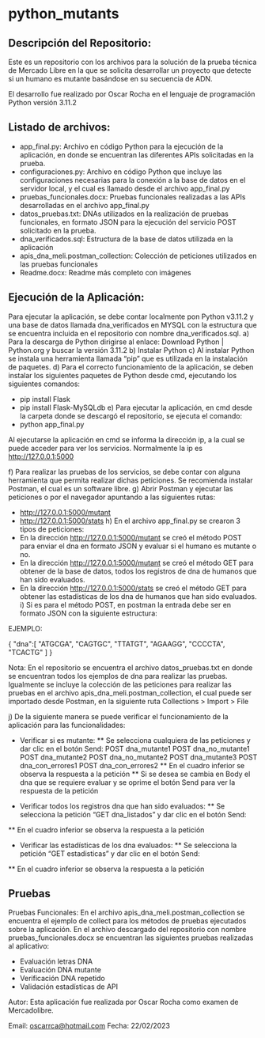 # python_mutants

## Descripción del Repositorio:

Este es un repositorio con los archivos para la solución de la prueba técnica de Mercado Libre en la que se solicita desarrollar un proyecto que detecte si un humano es mutante basándose en su secuencia de ADN. 

El desarrollo fue realizado por Oscar Rocha en el lenguaje de programación Python versión 3.11.2


## Listado de archivos:
*	app_final.py: Archivo en código Python para la ejecución de la aplicación, en donde se encuentran las diferentes APIs solicitadas en la prueba.
*	configuraciones.py: Archivo en código Python que incluye las configuraciones necesarias para la conexión a la base de datos en el servidor local, y el cual es llamado desde el archivo app_final.py
*	pruebas_funcionales.docx: Pruebas funcionales realizadas a las APIs desarrolladas en el archivo app_final.py
*	datos_pruebas.txt: DNAs utilizados en la realización de pruebas funcionales, en formato JSON para la ejecución del servicio POST solicitado en la prueba.
*	dna_verificados.sql: Estructura de la base de datos utilizada en la aplicación
*	apis_dna_meli.postman_collection: Colección de peticiones utilizados en las pruebas funcionales
*	Readme.docx: Readme más completo con imágenes

## Ejecución de la Aplicación:

Para ejecutar la aplicación, se debe contar localmente pon Python v3.11.2 y una base de datos llamada dna_verificados en MYSQL con la estructura que se encuentra incluida en el repositorio con nombre dna_verificados.sql.
a)	Para la descarga de Python dirigirse al enlace: Download Python | Python.org y buscar la versión 3.11.2
b)	Instalar Python
c)	Al instalar Python se instala una herramienta llamada “pip” que es utilizada en la instalación de paquetes.
d)	Para el correcto funcionamiento de la aplicación, se deben instalar los siguientes paquetes de Python desde cmd, ejecutando los siguientes comandos:
*	pip install Flask
*	pip install Flask-MySQLdb
e)	Para ejecutar la aplicación, en cmd desde la carpeta donde se descargó el repositorio, se ejecuta el comando:
*	python app_final.py
 

Al ejecutarse la aplicación en cmd se informa la dirección ip, a la cual se puede acceder para ver los servicios. Normalmente la ip es http://127.0.0.1:5000
 

f)	Para realizar las pruebas de los servicios, se debe contar con alguna herramienta que permita realizar dichas peticiones. Se recomienda instalar Postman, el cual es un software libre.
g)	Abrir Postman y ejecutar las peticiones o por el navegador apuntando a las siguientes rutas:
*	http://127.0.0.1:5000/mutant
*	http://127.0.0.1:5000/stats
h)	En el archivo app_final.py se crearon 3 tipos de peticiones:
*	En la dirección http://127.0.0.1:5000/mutant se creó el método POST para enviar el dna en formato JSON y evaluar si el humano es mutante o no.
*	En la dirección http://127.0.0.1:5000/mutant se creó el método GET para obtener de la base de datos, todos los registros de dna de humanos que han sido evaluados.
*	En la dirección http://127.0.0.1:5000/stats se creó el método GET para obtener las estadísticas de los dna de humanos que han sido evaluados.
i)	Si es para el método POST, en postman la entrada debe ser en formato JSON con la siguiente estructura:

EJEMPLO:

{
  "dna":[
    "ATGCGA",
    "CAGTGC",
    "TTATGT",
    "AGAAGG",
    "CCCCTA",
    "TCACTG"
  ]
}

Nota: En el repositorio se encuentra el archivo datos_pruebas.txt en donde se encuentran todos los ejemplos de dna para realizar las pruebas. Igualmente se incluye la colección de las peticiones para realizar las pruebas en el archivo apis_dna_meli.postman_collection, el cual puede ser importado desde Postman, en la siguiente ruta Collections > Import > File

j)	De la siguiente manera se puede verificar el funcionamiento de la aplicación para las funcionalidades:
*	Verificar si es mutante:
**	Se selecciona cualquiera de las peticiones y dar clic en el botón Send:
POST dna_mutante1
POST dna_no_mutante1
POST dna_mutante2
POST dna_no_mutante2
POST dna_mutante3
POST dna_con_errores1
POST dna_con_errores2
**	En el cuadro inferior se observa la respuesta a la petición
**	Si se desea se cambia en Body el dna que se requiere evaluar y se oprime el botón Send para ver la respuesta de la petición
 
*	Verificar todos los registros dna que han sido evaluados:
**	Se selecciona la petición “GET dna_listados” y dar clic en el botón Send:

**	En el cuadro inferior se observa la respuesta a la petición

*	Verificar las estadísticas de los dna evaluados:
**	Se selecciona la petición “GET estadisticas” y dar clic en el botón Send:
 
**	En el cuadro inferior se observa la respuesta a la petición

## Pruebas

Pruebas Funcionales: En el archivo apis_dna_meli.postman_collection se encuentra el ejemplo de collect para los métodos de pruebas ejecutados sobre la aplicación.
En el archivo descargado del repositorio con nombre pruebas_funcionales.docx se encuentran las siguientes pruebas realizadas al aplicativo:
*	Evaluación letras DNA
*	Evaluación DNA mutante
*	Verificación DNA repetido
*	Validación estadísticas de API

Autor:
Esta aplicación fue realizada por Oscar Rocha como examen de Mercadolibre.

Email: oscarrca@hotmail.com
Fecha: 22/02/2023



